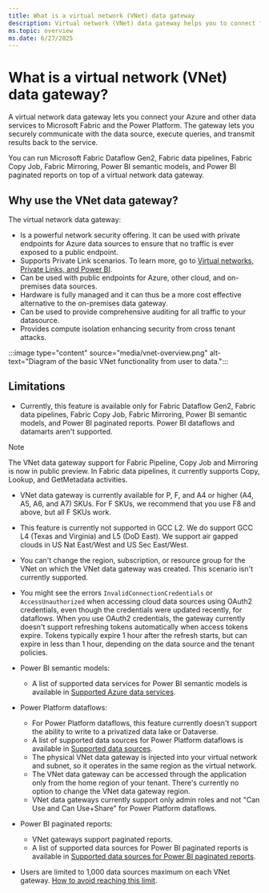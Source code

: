 ```yaml
---
title: What is a virtual network (VNet) data gateway
description: Virtual network (VNet) data gateway helps you to connect from Microsoft Cloud services to your Azure data services within a VNet without the need of an on-premises data gateway.
ms.topic: overview
ms.date: 6/27/2025
---
```


# What is a virtual network (VNet) data gateway?

A virtual network data gateway lets you connect your Azure and other data services to Microsoft Fabric and the Power Platform. The gateway lets you securely communicate with the data source, execute queries, and transmit results back to the service.

You can run Microsoft Fabric Dataflow Gen2, Fabric data pipelines, Fabric Copy Job, Fabric Mirroring, Power BI semantic models, and Power BI paginated reports on top of a virtual network data gateway.

## Why use the VNet data gateway?

The virtual network data gateway:

- Is a powerful network security offering. It can be used with private endpoints for Azure data sources to ensure that no traffic is ever exposed to a public endpoint.
- Supports Private Link scenarios. To learn more, go to [Virtual networks, Private Links, and Power BI](what-is.md#virtual-networks-private-links-and-power-bi).
- Can be used with public endpoints for Azure, other cloud, and on-premises data sources.
- Hardware is fully managed and it can thus be a more cost effective alternative to the on-premises data gateway.
- Can be used to provide comprehensive auditing for all traffic to your datasource.
- Provides compute isolation enhancing security from cross tenant attacks.

:::image type="content" source="media/vnet-overview.png" alt-text="Diagram of the basic VNet functionality from user to data.":::

## Limitations

- Currently, this feature is available only for Fabric Dataflow Gen2, Fabric data pipelines, Fabric Copy Job, Fabric Mirroring, Power BI semantic models, and Power BI paginated reports. Power BI dataflows and datamarts aren't supported.

> [!NOTE]
> The VNet data gateway support for Fabric Pipeline, Copy Job and Mirroring is now in public preview. In Fabric data pipelines, it currently supports Copy, Lookup, and GetMetadata activities.

- VNet data gateway is currently available for P, F, and A4 or higher (A4, A5, A6, and A7) SKUs. For F SKUs, we recommend that you use F8 and above, but all F SKUs work.

- This feature is currently not supported in GCC L2. We do support GCC L4 (Texas and Virginia) and L5 (DoD East). We support air gapped clouds in US Nat East/West and US Sec East/West.

- You can't change the region, subscription, or resource group for the VNet on which the VNet data gateway was created. This scenario isn't currently supported.

- You might see the errors `InvalidConnectionCredentials` or `AccessUnauthorized` when accessing cloud data sources using OAuth2 credentials, even though the credentials were updated recently, for dataflows. When you use OAuth2 credentials, the gateway currently doesn't support refreshing tokens automatically when access tokens expire. Tokens typically expire 1 hour after the refresh starts, but can expire in less than 1 hour, depending on the data source and the tenant policies.

- Power BI semantic models:

  - A list of supported data services for Power BI semantic models is available in [Supported Azure data services](use-data-gateways-sources-power-bi.md#supported-azure-data-services).

- Power Platform dataflows:

  - For Power Platform dataflows, this feature currently doesn't support the ability to write to a privatized data lake or Dataverse.
  - A list of supported data sources for Power Platform dataflows is available in [Supported data sources](data-gateway-power-platform-dataflows.md#supported-data-sources).
  - The physical VNet data gateway is injected into your virtual network and subnet, so it operates in the same region as the virtual network. 
  - The VNet data gateway can be accessed through the application only from the home region of your tenant. There's currently no option to change the VNet data gateway region.
  - VNet data gateways currently support only admin roles and not "Can Use and Can Use+Share" for Power Platform dataflows.

- Power BI paginated reports:
  - VNet gateways support paginated reports.
  - A list of supported data sources for Power BI paginated reports is available in [Supported data sources for Power BI paginated reports](/power-bi/paginated-reports/paginated-reports-data-sources).

- Users are limited to 1,000 data sources maximum on each VNet gateway. [How to avoid reaching this limit](/data-integration/vnet/data-gateway-faqs#what-do-i-need-to-do-if-i-reach-the-maximum-limit-of-1-000-data-sources-per-user--and-how-do-i-avoid-reaching-this-limit-).
